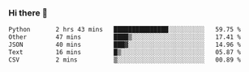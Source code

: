 ### Hi there 👋

<!--START_SECTION:waka-->

```txt
Python       2 hrs 43 mins   ███████████████░░░░░░░░░░   59.75 %
Other        47 mins         ████▒░░░░░░░░░░░░░░░░░░░░   17.41 %
JSON         40 mins         ███▓░░░░░░░░░░░░░░░░░░░░░   14.96 %
Text         16 mins         █▒░░░░░░░░░░░░░░░░░░░░░░░   05.87 %
CSV          2 mins          ▒░░░░░░░░░░░░░░░░░░░░░░░░   00.89 %
```

<!--END_SECTION:waka-->
